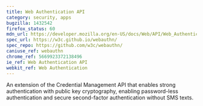 ```yaml
---
title: Web Authentication API
category: security, apps
bugzilla: 1432542
firefox_status: 60
mdn_url: https://developer.mozilla.org/en-US/docs/Web/API/Web_Authentication_API
spec_url: https://w3c.github.io/webauthn/
spec_repo: https://github.com/w3c/webauthn/
caniuse_ref: webauthn
chrome_ref: 5669923372138496
ie_ref: Web Authentication API
webkit_ref: Web Authentication
---
```


An extension of the Credential Management API that enables strong authentication with public key cryptography, enabling password-less authentication and secure second-factor authentication without SMS texts.
